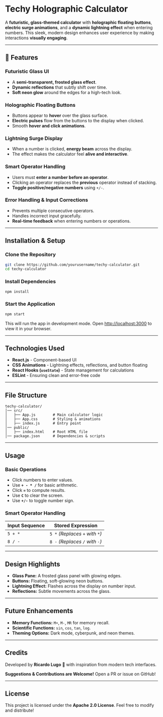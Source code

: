 #  Techy Holographic Calculator

A **futuristic, glass-themed calculator** with **holographic floating buttons**, **electric surge animations**, and a **dynamic lightning effect** when entering numbers. This sleek, modern design enhances user experience by making interactions **visually engaging**.

---

## 🔹 Features

### **Futuristic Glass UI**
- A **semi-transparent, frosted glass effect**.
- **Dynamic reflections** that subtly shift over time.
- **Soft neon glow** around the edges for a high-tech look.

### **Holographic Floating Buttons**
- Buttons appear to **hover** over the glass surface.
- **Electric pulses** flow from the buttons to the display when clicked.
- Smooth **hover and click animations**.

### **Lightning Surge Display**
- When a number is clicked, **energy beam** across the display.
- The effect makes the calculator feel **alive and interactive**.

### **Smart Operator Handling**
- Users must **enter a number before an operator**.
- Clicking an operator replaces the **previous** operator instead of stacking.
- **Toggle positive/negative numbers** using `+/-`.

### **Error Handling & Input Corrections**
- Prevents multiple consecutive operators.
- Handles incorrect input gracefully.
- **Real-time feedback** when entering numbers or operations.

---

## Installation & Setup

### **Clone the Repository**
```sh
git clone https://github.com/yourusername/techy-calculator.git
cd techy-calculator
```

### **Install Dependencies**
```sh
npm install
```

### **Start the Application**
```sh
npm start
```

This will run the app in development mode. Open [http://localhost:3000](http://localhost:3000) to view it in your browser.

---

## Technologies Used
- **React.js** - Component-based UI
- **CSS Animations** - Lightning effects, reflections, and button floating
- **React Hooks (`useState`)** - State management for calculations
- **ESLint** - Ensuring clean and error-free code

---

## File Structure
```
techy-calculator/
│── src/
│   ├── App.js        # Main calculator logic
│   ├── App.css       # Styling & animations
│   ├── index.js      # Entry point
│── public/
│   ├── index.html    # Root HTML file
│── package.json      # Dependencies & scripts
```

---

## Usage
### **Basic Operations**
- Click numbers to enter values.
- Use **`+ - * /`** for basic arithmetic.
- Click **`=`** to compute results.
- Use **`C`** to clear the screen.
- Use **`+/-`** to toggle number sign.

### **Smart Operator Handling**
| Input Sequence  | Stored Expression  |
|----------------|-------------------|
| `5 + *`        | `5 *` *(Replaces `+` with `*`)* |
| `8 / -`        | `8 -` *(Replaces `/` with `-`)* |

---

## Design Highlights
- **Glass Pane:** A frosted glass panel with glowing edges.
- **Buttons:** Floating, soft-glowing neon buttons.
- **Lightning Effect:** Flashes across the display on number input.
- **Reflections:** Subtle movements across the glass.

---

## Future Enhancements
- **Memory Functions:** `M+`, `M-`, `MR` for memory recall.
- **Scientific Functions:** `sin`, `cos`, `tan`, `log`.
- **Theming Options:** Dark mode, cyberpunk, and neon themes.

---

##  Credits
Developed by **Ricardo Lugo** 🚀 with inspiration from modern tech interfaces.

**Suggestions & Contributions are Welcome!** Open a PR or issue on GitHub!

---

##  License
This project is licensed under the **Apache 2.0 License**. Feel free to modify and distribute!


